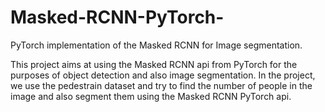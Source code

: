 # Masked-RCNN-PyTorch-
PyTorch implementation of the Masked RCNN for Image segmentation.

This project aims at using the Masked RCNN api from PyTorch for the purposes of object detection and also image segmentation. In the project,  we use the pedestrain dataset and try to find the number of people in the image and also segment them using the Masked RCNN PyTorch api. 
